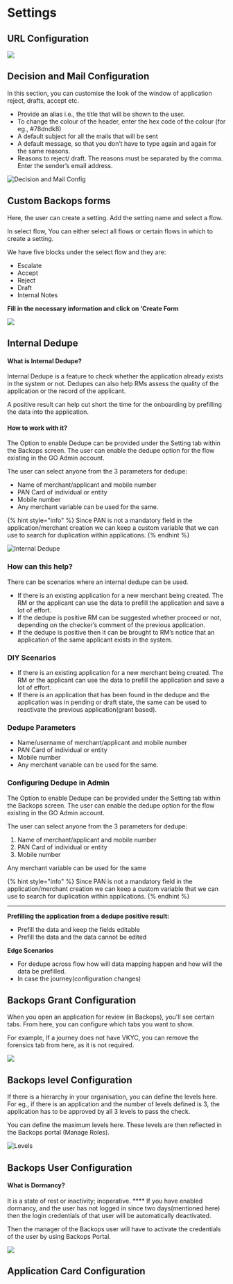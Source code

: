 # Settings

## **URL Configuration**

![](https://lh4.googleusercontent.com/qpwLuaQkVVh85hdNNnLAiKlvuvs0UF7m1n85heVnHLim-Fe14V4MBbcQaOaD2tK1HxV2-LCZre\_9Q9tjOF13ml8eVgmiWRq3nQf8J61LLi-dFKow2sT88Ndzd3m3NG6VQXudVJ-UKhl8GcL7iQ)

## **Decision and Mail Configuration**

In this section, you can customise the look of the window of application reject, drafts, accept etc.&#x20;

* Provide an alias i.e., the title that will be shown to the user.&#x20;
* To change the colour of the header, enter the hex code of the colour (for eg., #78dndk8)
* A default subject for all the mails that will be sent&#x20;
* A default message, so that you don’t have to type again and again for the same reasons.
* Reasons to reject/ draft. The reasons must be separated by the comma. Enter the sender’s email address.

![Decision and Mail Config](https://lh5.googleusercontent.com/yGpWC1dSRK1ObC0RuWIN5\_kZ7gxZzY8cvNUKj6fVNAEkzXygQN3DZyd6nmNR2kSsGfGOZsoYr2sjM8A3EUrD45mT1umn3Fo30USOH9VUsJNANIKcFH4LUu1jY6L1zgY6TS2lfVAC\_86N4ZP6rQ)

## **Custom Backops forms**

Here, the user can create a setting. Add the setting name and select a flow.

In select flow, You can either select all flows or certain flows in which to create a setting.

We have five blocks under the select flow and they are:

* Escalate&#x20;
* Accept&#x20;
* Reject&#x20;
* Draft&#x20;
* Internal Notes

**Fill in the necessary information and click on ‘Create Form**

![](https://lh5.googleusercontent.com/Lp1-hisAg50ZUFY2QLCjcQ3QXDiNcDoWY0raVZitQ4pqgaOpRuqL1oGJ\_Qvzgv1fhJUz1ytCx5Idk2zgmePemT6Klq45PqRDoHmcp9d6jYqRHgwmBm3vnbSNDRlCIGxcEL3KKBYYepu5l5KlfQ)

## **Internal Dedupe**

#### What is Internal Dedupe?&#x20;

Internal Dedupe is a feature to check whether the application already exists in the system or not. Dedupes can also help RMs assess the quality of the application or the record of the applicant.&#x20;

A positive result can help cut short the time for the onboarding by prefilling the data into the application.

#### **How to work with it?**

The Option to enable Dedupe can be provided under the Setting tab within the Backops screen. The user can enable the dedupe option for the flow existing in the GO Admin account.

The user can select anyone from the 3 parameters for dedupe:

* Name of merchant/applicant and mobile number&#x20;
* PAN Card of individual or entity&#x20;
* Mobile number&#x20;
* Any merchant variable can be used for the same.

{% hint style="info" %}
Since PAN is not a mandatory field in the application/merchant creation we can keep a custom variable that we can use to search for duplication within applications.
{% endhint %}

![Internal Dedupe](https://lh3.googleusercontent.com/NvNv4ax\_b-esjVXsi\_Qy6UomnoOqA9Vd9LYspyIw834uFmtm3omkKe\_icRjn1tZeRqBXnF24rtCL8B2abcGsm3RV6uH3V5Ta8PlnooI75eE\_dmB4uf13ocLSEZNd3HuWQIwZLHqfaZy5JbPRLw)

### **How can this help?**

There can be scenarios where an internal dedupe can be used.

* If there is an existing application for a new merchant being created. The RM or the applicant can use the data to prefill the application and save a lot of effort.&#x20;
* If the dedupe is positive RM can be suggested whether proceed or not, depending on the checker’s comment of the previous application.&#x20;
* If the dedupe is positive then it can be brought to RM’s notice that an application of the same applicant exists in the system.

### **DIY Scenarios**

* If there is an existing application for a new merchant being created. The RM or the applicant can use the data to prefill the application and save a lot of effort.&#x20;
* If there is an application that has been found in the dedupe and the application was in pending or draft state, the same can be used to reactivate the previous application(grant based).

### Dedupe Parameters

* Name/username of merchant/applicant and mobile number&#x20;
* PAN Card of individual or entity&#x20;
* Mobile number&#x20;
* Any merchant variable can be used for the same.

### **Configuring Dedupe in Admin**

The Option to enable Dedupe can be provided under the Setting tab within the Backops screen. The user can enable the dedupe option for the flow existing in the GO Admin account.&#x20;

The user can select anyone from the 3 parameters for dedupe:&#x20;

1. Name of merchant/applicant and mobile number&#x20;
2. PAN Card of individual or entity&#x20;
3. Mobile number&#x20;

Any merchant variable can be used for the same

{% hint style="info" %}
Since PAN is not a mandatory field in the application/merchant creation we can keep a custom variable that we can use to search for duplication within applications.
{% endhint %}

****

**Prefilling the application from a dedupe positive result:**

* Prefill the data and keep the fields editable&#x20;
* Prefill the data and the data cannot be edited

**Edge Scenarios**

* For dedupe across flow how will data mapping happen and how will the data be prefilled.&#x20;
* In case the journey(configuration changes)

## **Backops Grant Configuration**

When you open an application for review (in Backops), you'll see certain tabs. From here, you can configure which tabs you want to show.&#x20;

For example, If a journey does not have VKYC, you can remove the forensics tab from here, as it is not required.

![](https://lh3.googleusercontent.com/338qh8UL9yFv\_vp-GHDkYb9ov32tofktLx9LiuO1AxpkakC4z\_UkOelleUj1QIPO9v2U6mOGP\_SkUSfHEGXh0mbjrWqkq5v7SYr2VounTymt5AkPi-S29Pc\_XyKGZFU\_k\_vdqw3TIVDDm1YjQw)

## **Backops level Configuration**

If there is a hierarchy in your organisation, you can define the levels here. For eg., if there is an application and the number of levels defined is 3, the application has to be approved by all 3 levels to pass the check.&#x20;

You can define the maximum levels here. These levels are then reflected in the Backops portal (Manage Roles).

![Levels](https://lh3.googleusercontent.com/1O43B3noGfwwhTXJ22sRWFf\_H4rDTPqUxxn0sd7QVyVOd81-sSTBp8KClwAQXoR0YO\_CoaP1mVsMi4D9tUd7mXOtDqv4x4mRRDRIWng9ks5BfSza2UDiXJtfv5FerRL4ZUQSCEcCAyntPqi0AQ)

## **Backops User Configuration**

#### What is Dormancy?&#x20;

It is a state of rest or inactivity; inoperative. **** If you have enabled dormancy, and the user has not logged in since two days(mentioned here) then the login credentials of that user will be automatically deactivated.&#x20;

Then the manager of the Backops user will have to activate the credentials of the user by using Backops Portal.

![](https://lh4.googleusercontent.com/aYOi8C8wEnbwjG4tO29AQglhgHZYfOeZLErE\_V-Ge4WaBvQn5\_LHlyBBOtdJtra\_-DqiBuNKMPW-IUUCBK5i-LfZL1T53D27ryuoJOax5XkwA6ZyUJ1MegHLvQUv2ILQrSPS\_cFyh8A\_HQ60Aw)

## **Application Card Configuration**

